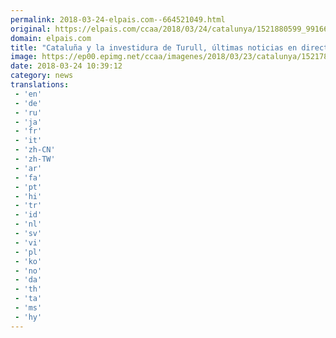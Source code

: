```yaml
---
permalink: 2018-03-24-elpais.com--664521049.html
original: https://elpais.com/ccaa/2018/03/24/catalunya/1521880599_991669.html#?ref=rss&format=simple&link=link
domain: elpais.com
title: "Cataluña y la investidura de Turull, últimas noticias en directo"
image: https://ep00.epimg.net/ccaa/imagenes/2018/03/23/catalunya/1521789736_847085_1521818202_rrss_normal.jpg
date: 2018-03-24 10:39:12
category: news
translations: 
 - 'en'
 - 'de'
 - 'ru'
 - 'ja'
 - 'fr'
 - 'it'
 - 'zh-CN'
 - 'zh-TW'
 - 'ar'
 - 'fa'
 - 'pt'
 - 'hi'
 - 'tr'
 - 'id'
 - 'nl'
 - 'sv'
 - 'vi'
 - 'pl'
 - 'ko'
 - 'no'
 - 'da'
 - 'th'
 - 'ta'
 - 'ms'
 - 'hy'
---
```


